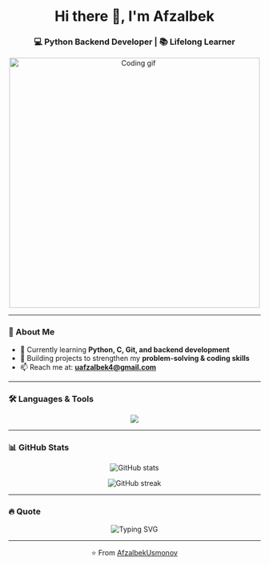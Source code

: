 <!-- Profil README -->

<h1 align="center">Hi there 👋, I'm Afzalbek</h1>
<h3 align="center">💻 Python Backend Developer | 📚 Lifelong Learner</h3>

<p align="center">
  <img src="https://media.giphy.com/media/qgQUggAC3Pfv687qPC/giphy.gif" width="500" alt="Coding gif">
</p>

---

### 🚀 About Me
- 🌱 Currently learning **Python, C, Git, and backend development**  
- 🔭 Building projects to strengthen my **problem-solving & coding skills**  
- 📫 Reach me at: **uafzalbek4@gmail.com**  

---

### 🛠️ Languages & Tools
<p align="center">
  <img src="https://skillicons.dev/icons?i=python,c,git,linux,mysql,vscode,github&theme=dark" />
</p>

---

### 📊 GitHub Stats
<p align="center">
  <img src="https://github-readme-stats.vercel.app/api?username=AfzalbekUsmonov&show_icons=true&theme=radical" alt="GitHub stats"/>
</p>

<p align="center">
  <img src="https://github-readme-streak-stats.herokuapp.com/?user=AfzalbekUsmonov&theme=radical" alt="GitHub streak"/>
</p>

---

### 🔥 Quote
<p align="center">
  <img src="https://readme-typing-svg.herokuapp.com?font=Fira+Code&size=24&duration=3000&pause=1000&color=FF0000&center=true&vCenter=true&width=600&lines=Keep+Coding...;Never+Stop+Learning;Backend+Developer+Journey" alt="Typing SVG" />
</p>

---

<p align="center">⭐️ From <a href="https://github.com/AfzalbekUsmonov">AfzalbekUsmonov</a></p>
